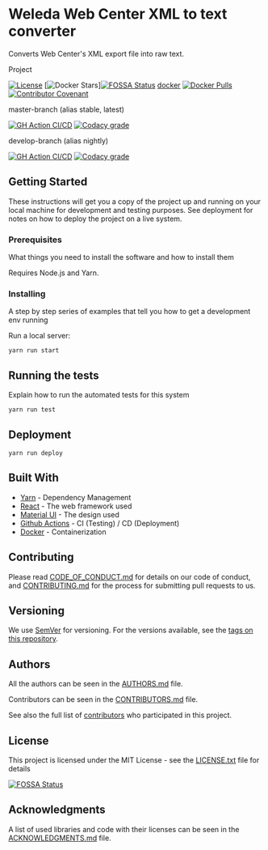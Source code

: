 # Weleda Web Center XML to text converter

Converts Web Center's XML export file into raw text.

Project

[![License](https://img.shields.io/github/license/d3strukt0r/weleda-webcenter-text-export)](LICENSE.txt)
[![Docker Stars](https://img.shields.io/docker/stars/d3strukt0r/weleda-webcenter-text-export.svg?label=docker%20stars%20)][![FOSSA Status](https://app.fossa.com/api/projects/git%2Bgithub.com%2FD3strukt0r%2Fweleda-webcenter-text-export.svg?type=shield)](https://app.fossa.com/projects/git%2Bgithub.com%2FD3strukt0r%2Fweleda-webcenter-text-export?ref=badge_shield)
[docker]
[![Docker Pulls](https://img.shields.io/docker/pulls/d3strukt0r/weleda-webcenter-text-export.svg?label=docker%20pulls%20)][docker]
[![Contributor Covenant](https://img.shields.io/badge/Contributor%20Covenant-2.0-4baaaa.svg)](CODE_OF_CONDUCT.md)

master-branch (alias stable, latest)

[![GH Action CI/CD](https://github.com/D3strukt0r/weleda-webcenter-text-export/workflows/CI/CD/badge.svg?branch=master)][gh-action]
[![Codacy grade](https://img.shields.io/codacy/grade/a7d3a41ddccf4662880b35ae48f67454/master)][codacy]

develop-branch (alias nightly)

[![GH Action CI/CD](https://github.com/D3strukt0r/weleda-webcenter-text-export/workflows/CI/CD/badge.svg?branch=develop)][gh-action]
[![Codacy grade](https://img.shields.io/codacy/grade/a7d3a41ddccf4662880b35ae48f67454/develop)][codacy]

## Getting Started

These instructions will get you a copy of the project up and running on your local machine for development and testing purposes. See deployment for notes on how to deploy the project on a live system.

### Prerequisites

What things you need to install the software and how to install them

Requires Node.js and Yarn.

### Installing

A step by step series of examples that tell you how to get a development env running

Run a local server:

```shell
yarn run start
```

## Running the tests

Explain how to run the automated tests for this system

```shell
yarn run test
```

## Deployment

```shell
yarn run deploy
```

## Built With

* [Yarn](https://yarnpkg.com/lang/en/) - Dependency Management
* [React](https://reactjs.org/) - The web framework used
* [Material UI](https://material-ui.com/) - The design used
* [Github Actions](https://github.com/features/actions) - CI (Testing) / CD (Deployment)
* [Docker](https://www.docker.com) - Containerization

## Contributing

Please read [CODE_OF_CONDUCT.md](CODE_OF_CONDUCT.md) for details on our code of conduct, and [CONTRIBUTING.md](CONTRIBUTING.md) for the process for submitting pull requests to us.

## Versioning

We use [SemVer](http://semver.org/) for versioning. For the versions available, see the [tags on this repository][gh-tags].

## Authors

All the authors can be seen in the [AUTHORS.md](AUTHORS.md) file.

Contributors can be seen in the [CONTRIBUTORS.md](CONTRIBUTORS.md) file.

See also the full list of [contributors][gh-contributors] who participated in this project.

## License

This project is licensed under the MIT License - see the [LICENSE.txt](LICENSE.txt) file for details


[![FOSSA Status](https://app.fossa.com/api/projects/git%2Bgithub.com%2FD3strukt0r%2Fweleda-webcenter-text-export.svg?type=large)](https://app.fossa.com/projects/git%2Bgithub.com%2FD3strukt0r%2Fweleda-webcenter-text-export?ref=badge_large)

## Acknowledgments

A list of used libraries and code with their licenses can be seen in the [ACKNOWLEDGMENTS.md](ACKNOWLEDGMENTS.md) file.

[docker]: https://hub.docker.com/repository/docker/d3strukt0r/weleda-webcenter-text-export
[gh-action]: https://github.com/D3strukt0r/weleda-webcenter-text-export/actions
[gh-tags]: https://github.com/D3strukt0r/weleda-webcenter-text-export/tags
[gh-contributors]: https://github.com/D3strukt0r/weleda-webcenter-text-export/contributors
[codacy]: https://www.codacy.com/manual/D3strukt0r/weleda-webcenter-text-export